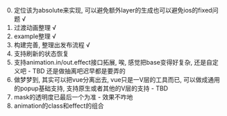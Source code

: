 0. 定位该为absolute来实现, 可以避免额外layer的生成也可以避免ios的fixed问题 √
1. 过渡动画整理 √
2. example整理 √
3. 构建完善, 整理出发布流程 √
4. 支持刷新的状态恢复
5. 支持animation.in/out.effect接口拓展, 唉, 感觉把base变得好复杂, 还是自定义吧 - TBD 还是做抽离吧迟早都是要弄的
6. 做梦梦到, 其实可以把vue分离出去, vue只是一V层的工具而已, 可以做成通用的popup基础支持, 支持原生或者其他的V层的支持 - TBD
7. mask的透明度已最后一个为准 - 效果不咋地
8. animation的class和effect的组合